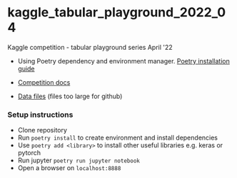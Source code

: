 # kaggle_tabular_playground_2022_04
Kaggle competition - tabular playground series April '22


* Using Poetry dependency and environment manager. [Poetry installation guide](https://python-poetry.org/docs/)

* [Competition docs](https://www.kaggle.com/competitions/tabular-playground-series-apr-2022/overview)

* [Data files](https://www.kaggle.com/competitions/tabular-playground-series-apr-2022/data) (files too large for github)


### Setup instructions

* Clone repository
* Run ```poetry install``` to create environment and install dependencies
* Use ```poetry add <library>``` to install other useful libraries e.g. keras or pytorch
* Run jupyter ```poetry run jupyter notebook```
* Open a browser on ```localhost:8888```